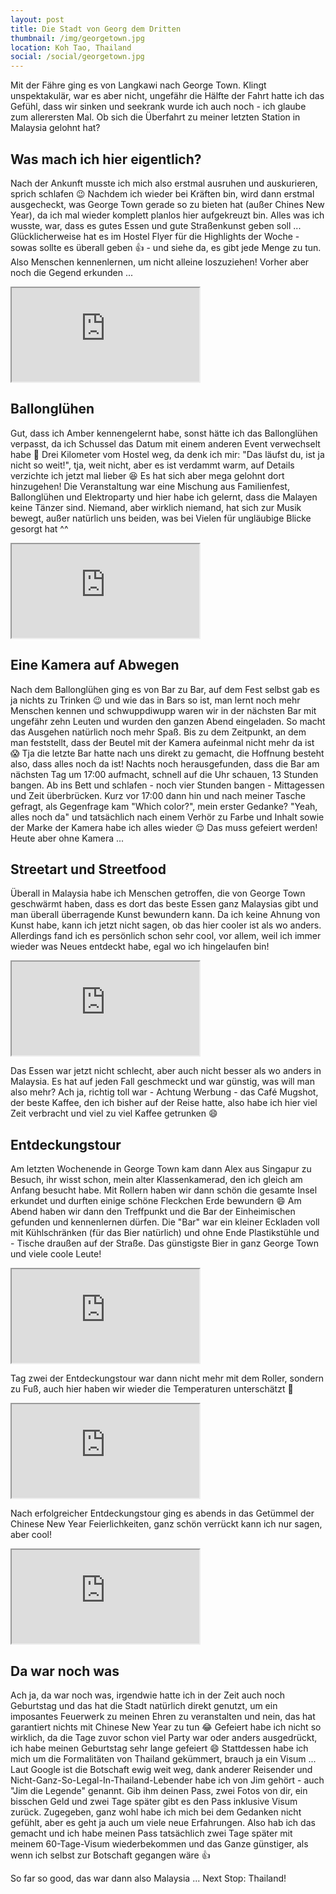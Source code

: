```yaml
---
layout: post
title: Die Stadt von Georg dem Dritten
thumbnail: /img/georgetown.jpg
location: Koh Tao, Thailand
social: /social/georgetown.jpg
---
```


Mit der Fähre ging es von Langkawi nach George Town. Klingt unspektakulär, war es aber nicht, ungefähr die Hälfte der Fahrt hatte ich das Gefühl, dass wir sinken und seekrank wurde ich auch noch - ich glaube zum allerersten Mal. Ob sich die Überfahrt zu meiner letzten Station in Malaysia gelohnt hat?

## Was mach ich hier eigentlich?
Nach der Ankunft musste ich mich also erstmal ausruhen und auskurieren, sprich schlafen :wink: Nachdem ich wieder bei Kräften bin, wird dann erstmal ausgecheckt, was George Town gerade so zu bieten hat (außer Chines New Year), da ich mal wieder komplett planlos hier aufgekreuzt bin. Alles was ich wusste, war, dass es gutes Essen und gute Straßenkunst geben soll ... Glücklicherweise hat es im Hostel Flyer für die Highlights der Woche - sowas sollte es überall geben :thumbsup: - und siehe da, es gibt jede Menge zu tun. Also Menschen kennenlernen, um nicht alleine loszuziehen! Vorher aber noch die Gegend erkunden ...

<div class="embed-responsive embed-responsive-4by3">
  <iframe class="embed-responsive-item" src="https://www.flickr.com/photos/137810363@N07/sets/72157665892854912/player/"></iframe>
</div>

## Ballonglühen
Gut, dass ich Amber kennengelernt habe, sonst hätte ich das Ballonglühen verpasst, da ich Schussel das Datum mit einem anderen Event verwechselt habe :see_no_evil: Drei Kilometer vom Hostel weg, da denk ich mir: "Das läufst du, ist ja nicht so weit!", tja, weit nicht, aber es ist verdammt warm, auf Details verzichte ich jetzt mal lieber :laughing: Es hat sich aber mega gelohnt dort hinzugehen! Die Veranstaltung war eine Mischung aus Familienfest, Ballonglühen und Elektroparty und hier habe ich gelernt, dass die Malayen keine Tänzer sind. Niemand, aber wirklich niemand, hat sich zur Musik bewegt, außer natürlich uns beiden, was bei Vielen für ungläubige Blicke gesorgt hat ^^

<div class="embed-responsive embed-responsive-4by3">
  <iframe class="embed-responsive-item" src="https://www.flickr.com/photos/137810363@N07/sets/72157666098293075/player/"></iframe>
</div>

## Eine Kamera auf Abwegen
Nach dem Ballonglühen ging es von Bar zu Bar, auf dem Fest selbst gab es ja nichts zu Trinken :wink: und wie das in Bars so ist, man lernt noch mehr Menschen kennen und schwuppdiwupp waren wir in der nächsten Bar mit ungefähr zehn Leuten und wurden den ganzen Abend eingeladen. So macht das Ausgehen natürlich noch mehr Spaß. Bis zu dem Zeitpunkt, an dem man feststellt, dass der Beutel mit der Kamera aufeinmal nicht mehr da ist :scream: Tja die letzte Bar hatte nach uns direkt zu gemacht, die Hoffnung besteht also, dass alles noch da ist! Nachts noch herausgefunden, dass die Bar am nächsten Tag um 17:00 aufmacht, schnell auf die Uhr schauen, 13 Stunden bangen. Ab ins Bett und schlafen - noch vier Stunden bangen - Mittagessen und Zeit überbrücken. Kurz vor 17:00 dann hin und nach meiner Tasche gefragt, als Gegenfrage kam "Which color?", mein erster Gedanke? "Yeah, alles noch da" und tatsächlich nach einem Verhör zu Farbe und Inhalt sowie der Marke der Kamera habe ich alles wieder :relieved: Das muss gefeiert werden! Heute aber ohne Kamera ...

## Streetart und Streetfood
Überall in Malaysia habe ich Menschen getroffen, die von George Town geschwärmt haben, dass es dort das beste Essen ganz Malaysias gibt und man überall überragende Kunst bewundern kann. Da ich keine Ahnung von Kunst habe, kann ich jetzt nicht sagen, ob das hier cooler ist als wo anders. Allerdings fand ich es persönlich schon sehr cool, vor allem, weil ich immer wieder was Neues entdeckt habe, egal wo ich hingelaufen bin!

<div class="embed-responsive embed-responsive-4by3">
  <iframe class="embed-responsive-item" src="https://www.flickr.com/photos/137810363@N07/sets/72157665892925272/player/"></iframe>
</div>

Das Essen war jetzt nicht schlecht, aber auch nicht besser als wo anders in Malaysia. Es hat auf jeden Fall geschmeckt und war günstig, was will man also mehr? Ach ja, richtig toll war - Achtung Werbung - das Café Mugshot, der beste Kaffee, den ich bisher auf der Reise hatte, also habe ich hier viel Zeit verbracht und viel zu viel Kaffee getrunken :smile:

## Entdeckungstour
Am letzten Wochenende in George Town kam dann Alex aus Singapur zu Besuch, ihr wisst schon, mein alter Klassenkamerad, den ich gleich am Anfang besucht habe. Mit Rollern haben wir dann schön die gesamte Insel erkundet und durften einige schöne Fleckchen Erde bewundern :smile: Am Abend haben wir dann den Treffpunkt und die Bar der Einheimischen gefunden und kennenlernen dürfen. Die "Bar" war ein kleiner Eckladen voll mit Kühlschränken (für das Bier natürlich) und ohne Ende Plastikstühle und - Tische draußen auf der Straße. Das günstigste Bier in ganz George Town und viele coole Leute! 

<div class="embed-responsive embed-responsive-4by3">
  <iframe class="embed-responsive-item" src="https://www.flickr.com/photos/137810363@N07/sets/72157666098343115/player/"></iframe>
</div>

Tag zwei der Entdeckungstour war dann nicht mehr mit dem Roller, sondern zu Fuß, auch hier haben wir wieder die Temperaturen unterschätzt :see_no_evil:

<div class="embed-responsive embed-responsive-4by3">
  <iframe class="embed-responsive-item" src="https://www.flickr.com/photos/137810363@N07/sets/72157665926275631/player/"></iframe>
</div>

Nach erfolgreicher Entdeckungstour ging es abends in das Getümmel der Chinese New Year Feierlichkeiten, ganz schön verrückt kann ich nur sagen, aber cool! 

<div class="embed-responsive embed-responsive-4by3">
  <iframe class="embed-responsive-item" src="https://www.flickr.com/photos/137810363@N07/sets/72157663737923684/player/"></iframe>
</div>

## Da war noch was
Ach ja, da war noch was, irgendwie hatte ich in der Zeit auch noch Geburtstag und das hat die Stadt natürlich direkt genutzt, um ein imposantes Feuerwerk zu meinen Ehren zu veranstalten und nein, das hat garantiert nichts mit Chinese New Year zu tun :joy: Gefeiert habe ich nicht so wirklich, da die Tage zuvor schon viel Party war oder anders ausgedrückt, ich habe meinen Geburtstag sehr lange gefeiert :smile: Stattdessen habe ich mich um die Formalitäten von Thailand gekümmert, brauch ja ein Visum ... Laut Google ist die Botschaft ewig weit weg, dank anderer Reisender und Nicht-Ganz-So-Legal-In-Thailand-Lebender habe ich von Jim gehört - auch "Jim die Legende" genannt. Gib ihm deinen Pass, zwei Fotos von dir, ein bisschen Geld und zwei Tage später gibt es den Pass inklusive Visum zurück. Zugegeben, ganz wohl habe ich mich bei dem Gedanken nicht gefühlt, aber es geht ja auch um viele neue Erfahrungen. Also hab ich das gemacht und ich habe meinen Pass tatsächlich zwei Tage später mit meinem 60-Tage-Visum wiederbekommen und das Ganze günstiger, als wenn ich selbst zur Botschaft gegangen wäre :thumbsup:

So far so good, das war dann also Malaysia ... Next Stop: Thailand!